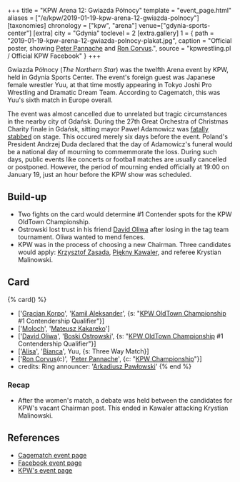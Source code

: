 +++
title = "KPW Arena 12: Gwiazda Północy"
template = "event_page.html"
aliases = ["/e/kpw/2019-01-19-kpw-arena-12-gwiazda-polnocy"]
[taxonomies]
chronology = ["kpw", "arena"]
venue=["gdynia-sports-center"]
[extra]
city = "Gdynia"
toclevel = 2
[extra.gallery]
1 = { path = "2019-01-19-kpw-arena-12-gwiazda-polnocy-plakat.jpg", caption = "Official poster, showing [Peter Pannache](@/w/peter-pannache.md) and [Ron Corvus](@/w/ron-corvus.md).", source = "kpwrestling.pl / Official KPW Facebook" }
+++

Gwiazda Północy (_The Northern Star_) was the twelfth Arena event by KPW, held in Gdynia Sports Center. The event's foreign guest was Japanese female wrestler Yuu, at that time mostly appearing in Tokyo Joshi Pro Wrestling and Dramatic Dream Team. According to Cagematch, this was Yuu's sixth match in Europe overall.

The event was almost cancelled due to unrelated but tragic circumstances in the nearby city of Gdańsk. During the 27th Great Orchestra of Christmas Charity finale in Gdańsk, sitting mayor Paweł Adamowicz was [fatally stabbed][adamowicz-stab-wiki] on stage. This occured merely six days before the event. Poland's President Andrzej Duda declared that the day of Adamowicz's funeral would be a national day of mourning to commemmorate the loss. During such days, public events like concerts or football matches are usually cancelled or postponed. However, the period of mourning ended officially at 19:00 on January 19, just an hour before the KPW show was scheduled.

## Build-up

* Two fights on the card would determine #1 Contender spots for the KPW OldTown Championship.
* Ostrowski lost trust in his friend [David Oliwa](@/w/david-oliwa.md) after losing in the tag team tournament. Oliwa wanted to mend fences.
* KPW was in the process of choosing a new Chairman. Three candidates would apply: [Krzysztof Zasada](@/w/krzysztof-zasada.md), [Piękny Kawaler](@/w/piekny-kawaler.md), and referee Krystian Malinowski.

## Card

{% card() %}
- ['[Gracjan Korpo](@/w/gracjan-korpo.md)', '[Kamil Aleksander](@/w/kamil-aleksander.md)',
  {s: "[KPW OldTown Championship](@/c/kpw-old-town-championship.md) #1 Contendership Qualifier"}]
- ['[Moloch](@/w/moloch.md)', '[Mateusz Kakareko](@/w/mateusz-kakareko.md)']
- ['[David Oliwa](@/w/david-oliwa.md)', '[Boski Ostrowski](@/w/ostrowski.md)',
  {s: "[KPW OldTown Championship](@/c/kpw-old-town-championship.md) #1 Contendership Qualifier"}]
- ['[Alisa](@/w/alisa.md)', '[Bianca](@/w/bianca.md)', Yuu, {s: Three Way Match}]
- ['[Ron Corvus](@/w/ron-corvus.md)(c)', '[Peter Pannache](@/w/peter-pannache.md)',
  {c: "[KPW Championship](@/c/kpw-championship.md)"}]
- credits:
    Ring announcer: '[Arkadiusz Pawłowski](@/w/pan-pawlowski.md)'
{% end %}

### Recap

* After the women's match, a debate was held between the candidates for KPW's vacant Chairman post. This ended in Kawaler attacking Krystian Malinowski.

## References

* [Cagematch event page](https://www.cagematch.net/?id=1&nr=224366)
* [Facebook event page](https://www.facebook.com/events/188141545355589/)
* [KPW's event page](https://kpwrestling.pl/events/kpw-arena-12/)

[adamowicz-stab-wiki]: https://en.wikipedia.org/wiki/Assassination_of_Pawe%C5%82_Adamowicz
